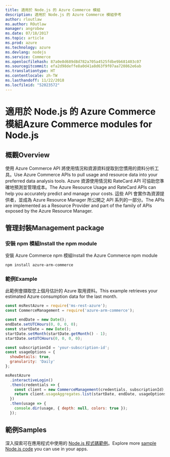 ```yaml
---
title: 適用於 Node.js 的 Azure Commerce 模組
description: 適用於 Node.js 的 Azure Commerce 模組參考
author: rloutlaw
ms.author: ROutlaw
manager: angrobew
ms.date: 07/18/2017
ms.topic: article
ms.prod: azure
ms.technology: azure
ms.devlang: nodejs
ms.service: Commerce
ms.openlocfilehash: 87a0e8d689d8d782a705a4525fdbe9b681403c07
ms.sourcegitcommit: efa2d98deffe8a0d41a8d63f9f07aa720862e6ab
ms.translationtype: HT
ms.contentlocale: zh-TW
ms.lasthandoff: 11/22/2018
ms.locfileid: "52023572"
---
```

# <a name="azure-commerce-modules-for-nodejs"></a><span data-ttu-id="8f568-103">適用於 Node.js 的 Azure Commerce 模組</span><span class="sxs-lookup"><span data-stu-id="8f568-103">Azure Commerce modules for Node.js</span></span>

## <a name="overview"></a><span data-ttu-id="8f568-104">概觀</span><span class="sxs-lookup"><span data-stu-id="8f568-104">Overview</span></span>

<span data-ttu-id="8f568-105">使用 Azure Commerce API 將使用情況和資源資料提取到您慣用的資料分析工具。</span><span class="sxs-lookup"><span data-stu-id="8f568-105">Use Azure Commerce APIs to pull usage and resource data into your preferred data analysis tools.</span></span> <span data-ttu-id="8f568-106">Azure 資源使用情況和 RateCard API 可協助您準確地預測並管理成本。</span><span class="sxs-lookup"><span data-stu-id="8f568-106">The Azure Resource Usage and RateCard APIs can help you accurately predict and manage your costs.</span></span> <span data-ttu-id="8f568-107">這些 API 會實作為資源提供者，並成為 Azure Resource Manager 所公開之 API 系列的一部分。</span><span class="sxs-lookup"><span data-stu-id="8f568-107">The APIs are implemented as a Resource Provider and part of the family of APIs exposed by the Azure Resource Manager.</span></span>

## <a name="management-package"></a><span data-ttu-id="8f568-108">管理封裝</span><span class="sxs-lookup"><span data-stu-id="8f568-108">Management package</span></span>

### <a name="install-the-npm-module"></a><span data-ttu-id="8f568-109">安裝 npm 模組</span><span class="sxs-lookup"><span data-stu-id="8f568-109">Install the npm module</span></span>

<span data-ttu-id="8f568-110">安裝 Azure Commerce npm 模組</span><span class="sxs-lookup"><span data-stu-id="8f568-110">Install the Azure Commerce npm module</span></span>

```bash
npm install azure-arm-commerce
```

### <a name="example"></a><span data-ttu-id="8f568-111">範例</span><span class="sxs-lookup"><span data-stu-id="8f568-111">Example</span></span>

<span data-ttu-id="8f568-112">此範例會擷取您上個月估計的 Azure 取用資料。</span><span class="sxs-lookup"><span data-stu-id="8f568-112">This example retrieves your estimated Azure consumption data for the last month.</span></span>

```javascript
const msRestAzure = require('ms-rest-azure');
const CommerceManagement = require('azure-arm-commerce');

const endDate = new Date();
endDate.setUTCHours(0, 0, 0, 0);
const startDate = new Date();
startDate.setMonth(startDate.getMonth() - 1);
startDate.setUTCHours(0, 0, 0, 0);

const subscriptionId = 'your-subscription-id';
const usageOptions = {
  showDetails: true,
  granularity: 'Daily'
};

msRestAzure
  .interactiveLogin()
  .then(credentials => {
    const client = new CommerceManagement(credentials, subscriptionId);
    return client.usageAggregates.list(startDate, endDate, usageOptions);
  })
  .then(usage => {
    console.dir(usage, { depth: null, colors: true });
  });
```

## <a name="samples"></a><span data-ttu-id="8f568-113">範例</span><span class="sxs-lookup"><span data-stu-id="8f568-113">Samples</span></span>

<span data-ttu-id="8f568-114">深入探索可在應用程式中使用的 [Node.js 程式碼範例](https://azure.microsoft.com/resources/samples/?platform=nodejs)。</span><span class="sxs-lookup"><span data-stu-id="8f568-114">Explore more [sample Node.js code](https://azure.microsoft.com/resources/samples/?platform=nodejs) you can use in your apps.</span></span>
